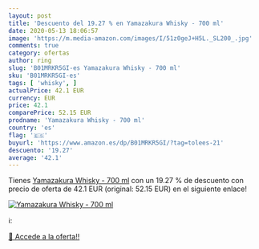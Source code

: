 ```yaml
---
layout: post
title: 'Descuento del 19.27 % en Yamazakura Whisky - 700 ml'
date: 2020-05-13 18:06:57
image: 'https://m.media-amazon.com/images/I/51z0geJ+H5L._SL200_.jpg'
comments: true
category: ofertas
author: ring
slug: 'B01MRKR5GI-es Yamazakura Whisky - 700 ml'
sku: 'B01MRKR5GI-es'
tags: [ 'whisky', ]
actualPrice: 42.1 EUR
currency: EUR
price: 42.1
comparePrice: 52.15 EUR
prodname: 'Yamazakura Whisky - 700 ml'
country: 'es'
flag: '🇪🇸'
buyurl: 'https://www.amazon.es/dp/B01MRKR5GI/?tag=tolees-21'
descuento: '19.27'
average: '42.1'
---
```


Tienes [Yamazakura Whisky - 700 ml](https://www.amazon.es/dp/B01MRKR5GI/?tag=tolees-21) con un 19.27 % de descuento con precio de oferta de 42.1 EUR (original: 52.15 EUR) en el siguiente enlace!

[![Yamazakura Whisky - 700 ml](https://m.media-amazon.com/images/I/51z0geJ+H5L._SL200_.jpg)](https://www.amazon.es/dp/B01MRKR5GI/?tag=tolees-21)

ℹ️:


[🛒 Accede a la oferta!!](https://www.amazon.es/dp/B01MRKR5GI/?tag=tolees-21)
